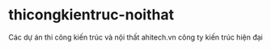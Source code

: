 # thicongkientruc-noithat
Các dự án thi công kiến trúc và nội thất
ahitech.vn
công ty kiến trúc hiện đại
